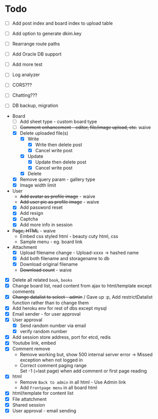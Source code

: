 # Todo

* [ ] Add post index and board index to upload table
* [ ] Add option to generate dkim.key

* [ ] Rearrange route paths
* [ ] Add Oracle DB support
* [ ] Add more test
* [ ] Log analyzer
* [ ] CORS???
* [ ] Chatting???
* [ ] DB backup, migration

* Board
    * [ ] Add sheet type - custom board type
    * [ ] ~~Comment enhancement - editor, file/image upload, etc.~~ waive
    * [x] Delete uploaded file(s)
        * [x] Write
            * [x] Write then delete post
            * [x] Cancel write post
        * [x] Update
            * [x] Update then delete post
            * [x] Cancel write post
        * [x] Delete
    * [x] Remove query param - gallery type
    * [x] Image width limit

* User
    * ~~Add avatar as profile image~~ - waive
    * ~~Add user pic as profile image~~ - waive
    * [x] Add password reset
    * [x] Add resign
    * [x] Captcha
    * [x] Add more info in session
* ~~Page, HTML~~ - waive
    * Embed css styled html - beauty cuty html, css
    * Sample menu - eg. board link
* Attachment
    * [x] Upload filename change - Upload-xxxx -> hashed name
    * [x] Add both filename and storagename to db
    * [x] Download original filename
    * ~~Download count~~ - waive
* [x] Delete all related `book`, `books`
* [x] Change board list, read content from ajax to html/template except comments
* [x] ~~Change datalist to select - admin~~ / Gave up :p, Add restrictDatalist function rather than to change them
* [x] Add heroku env for rest of dbs except mysql
* [x] Email sender - for user approval
* [x] User approval
    * [x] Send random number via email
    * [x] verify random number
* [x] Add session store address, port for etcd, redis
* [x] Youtube link, embed
* [x] Comment remove
    - Remove working but, show 500 internal server error -> Missed exception when not logged in
    - Correct comment paging range<br />
    Set -1 (=last page) when add comment or first page reading
* [x] html
    * Remove `Back to admin` in all html - Use Admin link
    * Add `Frontpage menu` in all board html
* [x] html/template for content list
* [x] File attatchment
* [x] Shared session
* [x] User approval - email sending
